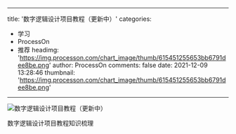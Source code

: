 
---
title: '数字逻辑设计项目教程（更新中）'
categories: 
 - 学习
 - ProcessOn
 - 推荐
headimg: 'https://img.processon.com/chart_image/thumb/615451255653bb6791dee8be.png'
author: ProcessOn
comments: false
date: 2021-12-09 13:28:46
thumbnail: 'https://img.processon.com/chart_image/thumb/615451255653bb6791dee8be.png'
---

<div>   
<img class="thumb" alt="数字逻辑设计项目教程（更新中）" src="https://img.processon.com/chart_image/thumb/615451255653bb6791dee8be.png" referrerpolicy="no-referrer">
<p>数字逻辑设计项目教程知识梳理</p>  
</div>
            